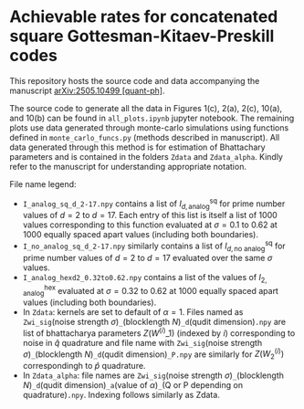 # Achievable rates for concatenated square Gottesman-Kitaev-Preskill codes
This repository hosts the source code and data accompanying the manuscript [arXiv:2505.10499 [quant-ph]](https://arxiv.org/abs/2505.10499v1).

The source code to generate all the data in Figures 1(c), 2(a), 2(c), 10(a), and 10(b) can be found in `all_plots.ipynb` jupyter notebook. The remaining plots use data generated through monte-carlo simulations using functions defined in `monte_carlo_funcs.py` (methods described in manuscript). All data generated through this method is for estimation of Bhattachary parameters and is contained in the folders `Zdata` and `Zdata_alpha`. Kindly refer to the manuscript for understanding appropriate notation.

File name legend:
- `I_analog_sq_d_2-17.npy` contains a list of $I^{\mathrm{sq}}_{d,\mathrm{analog}}$ for prime number values of $d=2$ to $d=17$. Each entry of this list is itself a list of 1000 values corresponding to this function evaluated at $\sigma=0.1$ to $0.62$ at 1000 equally spaced apart values (including both boundaries).
- `I_no_analog_sq_d_2-17.npy` similarly contains a list of $I^{\mathrm{sq}}_{d,\mathrm{no\text{ }analog}}$ for prime number values of $d=2$ to $d=17$ evaluated over the same $\sigma$ values.
- `I_analog_hexd2_0.32to0.62.npy` contains a list of the values of $I^{\mathrm{hex}}_{2,\mathrm{analog}}$ evaluated at $\sigma=0.32$ to $0.62$ at 1000 equally spaced apart values (including both boundaries).
- In `Zdata`: kernels are set to default of $\alpha=1$. Files named as `Zwi_sig`(noise strength $\sigma$)`_`(blocklength $N$)`_d`(qudit dimension)`.npy` are list of bhattacharya parameters $Z(W^{(i)}\_1)$ (indexed by $i$) corresponding to noise in $\hat{q}$ quadrature and file name with `Zwi_sig`(noise strength $\sigma$)`_`(blocklength $N$)`_d`(qudit dimension)`_P.npy` are similarly for $Z(W^{(i)}_2)$ correspondingh to $\hat{p}$ quadrature.
- In `Zdata_alpha`: file names are `Zwi_sig`(noise strength $\sigma$)`_`(blocklength $N$)`_d`(qudit dimension)`_a`(value of $\alpha$)`_`(Q or P depending on quadrature)`.npy`. Indexing follows similarly as Zdata.
